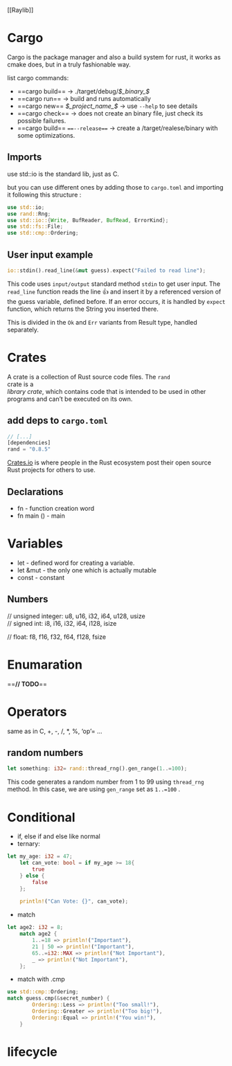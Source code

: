 [[Raylib]]

# Cargo

Cargo is the package manager and also a build system for rust, it works as cmake does, but in a truly fashionable way.

list cargo commands:

- ==cargo build== → ./target/debug/_$_binary_$_
- ==cargo run== → build and runs automatically
- ==cargo new== _$_project_name_$_ → use `--help` to see details
- ==cargo check== → does not create an binary file, just check its possible failures.
- ==cargo build== `==--release==` → create a /target/realese/binary with some optimizations.

## Imports

use std::io is the standard lib, just as C.

but you can use different ones by adding those to `cargo.toml` and importing it following this structure :

```Rust
use std::io;
use rand::Rng;
use std::io::{Write, BufReader, BufRead, ErrorKind};
use std::fs::File;
use std::cmp::Ordering;
```

## User input example

```Rust
io::stdin().read_line(&mut guess).expect("Failed to read line");
```

This code uses `input/output` standard method `stdin` to get user input. The `read_line` function reads the line 👍 and insert it by a referenced version of the guess variable, defined before. If an error occurs, it is handled by `expect` function, which returns the String you inserted there.

This is divided in the `Ok` and `Err` variants from Result type, handled separately.

# Crates

A crate is a collection of Rust source code files. The `rand`  
crate is a  
_library crate_, which contains code that is intended to be used in other programs and can’t be executed on its own.

## add deps to `cargo.toml`

```Rust
// [...]
[dependencies]
rand = "0.8.5"
```

[Crates.io](https://crates.io/) is where people in the Rust ecosystem post their open source Rust projects for others to use.

## Declarations

- fn - function creation word
- fn main () - main

# Variables

- let - defined word for creating a variable.
- let &mut - the only one which is actually mutable
- const - constant

## Numbers

// unsigned integer: u8, u16, i32, i64, u128, usize  
// signed int: i8, i16, i32, i64, i128, isize  

// float: f8, f16, f32, f64, f128, fsize

# Enumaration

==**// TODO**==

# Operators

same as in C, +, -, /, *, %, ‘op’= …

## random numbers

```Rust
let something: i32= rand::thread_rng().gen_range(1..=100);
```

This code generates a random number from 1 to 99 using `thread_rng` method. In this case, we are using `gen_range` set as `1..=100` .

# Conditional

- if, else if and else like normal
- ternary:

```Rust
let my_age: i32 = 47;
    let can_vote: bool = if my_age >= 18{
        true
    } else {
        false
    };
    
    println!("Can Vote: {}", can_vote);
```

- match

```Rust
let age2: i32 = 8;
    match age2 {
        1..=18 => println!("Important"),
        21 | 50 => println!("Important"),
        65..=i32::MAX => println!("Not Important"),
        _ => println!("Not Important"),
    };
```

- match with .cmp

```Rust
use std::cmp::Ordering;
match guess.cmp(&secret_number) {
        Ordering::Less => println!("Too small!"),
        Ordering::Greater => println!("Too big!"),
        Ordering::Equal => println!("You win!"),
    }
```

  

  

# lifecycle